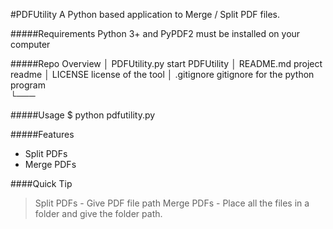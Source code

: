 #PDFUtility
A Python based application to Merge / Split PDF files.

#####Requirements
Python 3+ and PyPDF2 must be installed on your computer


#####Repo Overview
│   PDFUtility.py         start PDFUtility
│   README.md         project readme
│   LICENSE                license of the tool
│   .gitignore             gitignore for the python program   
└───

#####Usage
$ python pdfutility.py 


#####Features
- Split PDFs
- Merge PDFs

####Quick Tip
> Split PDFs - Give PDF file path
> Merge PDFs - Place all the files in a folder and give the folder path.

